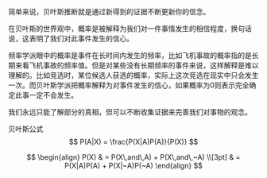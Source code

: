 简单来说，贝叶斯推断就是通过新得到的证据不断更新你的信念。

在贝叶斯的世界观中，概率是被解释为我们对一件事情发生的相信程度，换句话说，这表明了我们对此事件发生的信心。

频率学派眼中的概率是事件在长时间内发生的频率，比如飞机事故的概率指的是长期来看飞机事故的频率值。但是对某些没有长期频率的事件来说，这样解释是难以理解的。比如竞选时，某位候选人获选的概率，实际上这次竞选在现实中只会发生一次。而贝叶斯学派把概率解释为对事件发生的信心，如果概率为0则表示完全确定此事一定不会发生。

我们永远只能了解部分的真相，但可以不断收集证据来完善我们对事物的观念。

贝叶斯公式
$$
P(A|X) = \frac{P(X|A)P(A)}{P(X)}
$$

$$
\begin{align}
P(X) & = P(X\,and\,A) + P(X\,and\,~A)
\\[3pt]
& = P(X|A)P(A) + P(X|~A)P(~A)
\end{align}
$$

